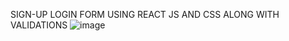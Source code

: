 SIGN-UP LOGIN FORM USING REACT JS AND CSS ALONG WITH VALIDATIONS
![image](https://github.com/user-attachments/assets/a9739205-2e7a-49ba-8fb8-09a9d9f307e4)
